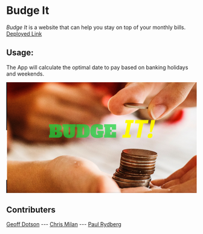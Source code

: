 # Budge It
_Budge It_ is a website  that can help you stay on top of your monthly bills.
[Deployed Link](https://morning-earth-26620.herokuapp.com)

## Usage:

The App will calculate the optimal date to pay based on banking holidays and weekends.

![FriendFinder Survey](https://raw.githubusercontent.com/chris-milan/Main-Portfolio/master/assets/images/budgeit.png)

## Contributers

[Geoff Dotson](https://github.com/dcryptOG/) --- [Chris Milan](https://github.com/chris-milan) ---  [Paul Rydberg](https://github.com/paulrydberg)